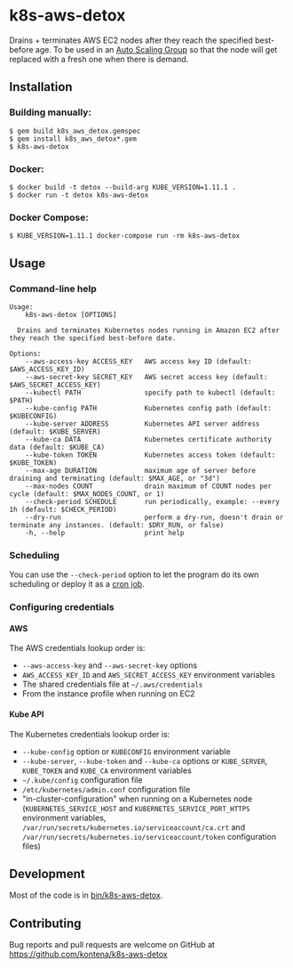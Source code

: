 # k8s-aws-detox

Drains + terminates AWS EC2 nodes after they reach the specified best-before age. To be used in an [Auto Scaling Group](https://docs.aws.amazon.com/autoscaling/ec2/userguide/AutoScalingGroup.html) so that the node will get replaced with a fresh one when there is demand.

## Installation

### Building manually:

```
$ gem build k8s_aws_detox.gemspec
$ gem install k8s_aws_detox*.gem
$ k8s-aws-detox
```

### Docker:

```
$ docker build -t detox --build-arg KUBE_VERSION=1.11.1 .
$ docker run -t detox k8s-aws-detox
```

### Docker Compose:

```
$ KUBE_VERSION=1.11.1 docker-compose run -rm k8s-aws-detox
```

## Usage

### Command-line help

```
Usage:
    k8s-aws-detox [OPTIONS]

  Drains and terminates Kubernetes nodes running in Amazon EC2 after they reach the specified best-before date.

Options:
    --aws-access-key ACCESS_KEY   AWS access key ID (default: $AWS_ACCESS_KEY_ID)
    --aws-secret-key SECRET_KEY   AWS secret access key (default: $AWS_SECRET_ACCESS_KEY)
    --kubectl PATH                specify path to kubectl (default: $PATH)
    --kube-config PATH            Kubernetes config path (default: $KUBECONFIG)
    --kube-server ADDRESS         Kubernetes API server address (default: $KUBE_SERVER)
    --kube-ca DATA                Kubernetes certificate authority data (default: $KUBE_CA)
    --kube-token TOKEN            Kubernetes access token (default: $KUBE_TOKEN)
    --max-age DURATION            maximum age of server before draining and terminating (default: $MAX_AGE, or "3d")
    --max-nodes COUNT             drain maximum of COUNT nodes per cycle (default: $MAX_NODES_COUNT, or 1)
    --check-period SCHEDULE       run periodically, example: --every 1h (default: $CHECK_PERIOD)
    --dry-run                     perform a dry-run, doesn't drain or terminate any instances. (default: $DRY_RUN, or false)
    -h, --help                    print help
```

### Scheduling

You can use the `--check-period` option to let the program do its own scheduling or deploy it as a [cron job](https://kubernetes.io/docs/tasks/job/automated-tasks-with-cron-jobs/).

### Configuring credentials

#### AWS

The AWS credentials lookup order is:

- `--aws-access-key` and `--aws-secret-key` options
- `AWS_ACCESS_KEY_ID` and `AWS_SECRET_ACCESS_KEY` environment variables
- The shared credentials file at `~/.aws/credentials`
- From the instance profile when running on EC2

#### Kube API

The Kubernetes credentials lookup order is:

- `--kube-config` option or `KUBECONFIG` environment variable
- `--kube-server`, `--kube-token` and `--kube-ca` options or `KUBE_SERVER`, `KUBE_TOKEN` and `KUBE_CA` environment variables
- `~/.kube/config` configuration file
- `/etc/kubernetes/admin.conf` configuration file
- "in-cluster-configuration" when running on a Kubernetes node (`KUBERNETES_SERVICE_HOST` and `KUBERNETES_SERVICE_PORT_HTTPS` environment variables, `/var/run/secrets/kubernetes.io/serviceaccount/ca.crt` and `/var/run/secrets/kubernetes.io/serviceaccount/token` configuration files)

## Development

Most of the code is in [bin/k8s-aws-detox](bin/k8s-aws-detox).

## Contributing

Bug reports and pull requests are welcome on GitHub at https://github.com/kontena/k8s-aws-detox

